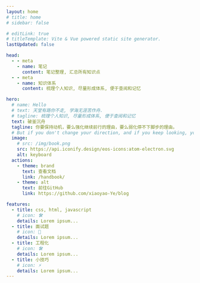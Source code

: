 ```yaml
---
layout: home
# title: home
# sidebar: false

# editLink: true
# titleTemplate: Vite & Vue powered static site generator.
lastUpdated: false

head:
  - - meta
    - name: 笔记
      content: 笔记整理, 汇总所有知识点
  - - meta
    - name: 知识体系
      content: 梳理个人知识, 尽量形成体系, 便于查阅和记忆

hero:
  # name: Hello
  # text: 天堂有路你不走, 学海无涯苦作舟.
  # tagline: 梳理个人知识, 尽量形成体系, 便于查阅和记忆
  text: 破釜沉舟
  tagline: 你要保持动机，要么强化继续前行的理由，要么弱化停不下脚步的理由。
  # But if you don't change your direction, and if you keep looking, you may end up where you are heading.
  image:
    # src: /img/book.png
    src: https://api.iconify.design/eos-icons:atom-electron.svg
    alt: keyboard
  actions:
    - theme: brand
      text: 查看文档
      link: /handbook/
    - theme: alt
      text: 前往GitHub
      link: https://github.com/xiaoyao-Ye/blog

features:
  - title: css, html, javascript
    # icon: 🛠️
    details: Lorem ipsum...
  - title: 面试题
    # icon: 🖖
    details: Lorem ipsum...
  - title: 工程化
    # icon: 🛠️
    details: Lorem ipsum...
  - title: 小技巧
    # icon: ⚡️
    details: Lorem ipsum...
---
```


<script setup>
import Dark from './components/Dark.vue'
// import Solar from './components/Solar.vue'
</script>

<Dark />
<!-- <Solar /> -->

